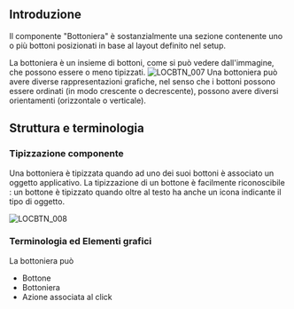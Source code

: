 ## Introduzione
Il componente "Bottoniera" è sostanzialmente una sezione contenente uno o più bottoni posizionati in base al layout definito nel setup.

La bottoniera è un insieme di bottoni, come si può vedere dall'immagine, che possono essere o meno tipizzati.
![LOCBTN_007](http://localhost:3000/immagini/MBDOC_OPE-LOCBTN/LOCBTN_007.png)
Una bottoniera può avere diverse rappresentazioni grafiche, nel senso che i bottoni possono essere ordinati (in modo crescente o decrescente), possono avere diversi orientamenti (orizzontale o verticale).

## Struttura e terminologia
### Tipizzazione componente
Una bottoniera è tipizzata quando ad uno dei suoi bottoni è associato un oggetto applicativo.
La tipizzazione di un bottone è facilmente riconoscibile :  un bottone è tipizzato quando oltre al testo ha anche un icona indicante il tipo di oggetto.

![LOCBTN_008](http://localhost:3000/immagini/MBDOC_OPE-LOCBTN/LOCBTN_008.png)
### Terminologia ed Elementi grafici
La bottoniera può
 * Bottone
 * Bottoniera
 * Azione associata al click
